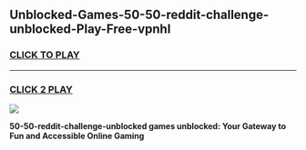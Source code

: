 
## Unblocked-Games-50-50-reddit-challenge-unblocked-Play-Free-vpnhl
<h3>
<a href="https://premium76.site?title=50-50-reddit-challenge-unblocked&ref=18A1">CLICK TO PLAY</a></h3>
<hr>

<h3>
<a href="https://premium76.site?title=50-50-reddit-challenge-unblocked&ref=18A1">CLICK 2 PLAY</a>
  
</h3>

<a href="https://premium76.site?title=50-50-reddit-challenge-unblocked&ref=18A1"><img src="https://clearcache.store/games.png"></a>


**50-50-reddit-challenge-unblocked games unblocked: Your Gateway to Fun and Accessible Online Gaming**
